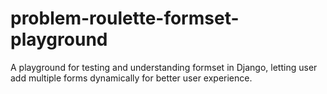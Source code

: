 # problem-roulette-formset-playground
A playground for testing and understanding formset in Django, letting user add multiple forms dynamically for better user experience.
